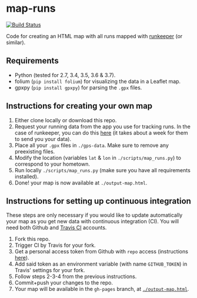# map-runs

[![Build Status](https://travis-ci.org/BenjaSanchez/map-runs.svg?branch=master)](https://travis-ci.org/BenjaSanchez/map-runs)

Code for creating an HTML map with all runs mapped with [runkeeper](http://runkeeper.com) (or similar).

## Requirements

* Python (tested for 2.7, 3.4, 3.5, 3.6 & 3.7).
* folium (`pip install folium`) for visualizing the data in a Leaflet map.
* gpxpy (`pip install gpxpy`) for parsing the `.gpx` files.

## Instructions for creating your own map

1. Either clone locally or download this repo.
2. Request your running data from the app you use for tracking runs. In the case of runkeeper, you can do this [here](https://runkeeper.com/exportData) (it takes about a week for them to send you your data).
3. Place all your `.gpx` files in `./gps-data`. Make sure to remove any preexisting files.
4. Modify the location (variables `lat` & `lon` in `./scripts/map_runs.py`) to correspond to your hometown.
5. Run locally `./scripts/map_runs.py` (make sure you have all requirements installed).
6. Done! your map is now available at `./output-map.html`.

## Instructions for setting up continuous integration

These steps are only necessary if you would like to update automatically your map as you get new data with continuous integration (CI). You will need both Github and [Travis CI](https://travis-ci.org) accounts.

1. Fork this repo.
2. Trigger CI by Travis for your fork.
3. Get a personal access token from Github with `repo` access (instructions [here](https://help.github.com/en/articles/creating-a-personal-access-token-for-the-command-line)).
4. Add said token as an environment variable (with name `GITHUB_TOKEN`) in Travis' settings for your fork.
5. Follow steps 2-3-4 from the previous instructions.
6. Commit+push your changes to the repo.
7. Your map will be available in the `gh-pages` branch, at [`./output-map.html`](https://benjasanchez.github.io/map-runs/output-map.html).

